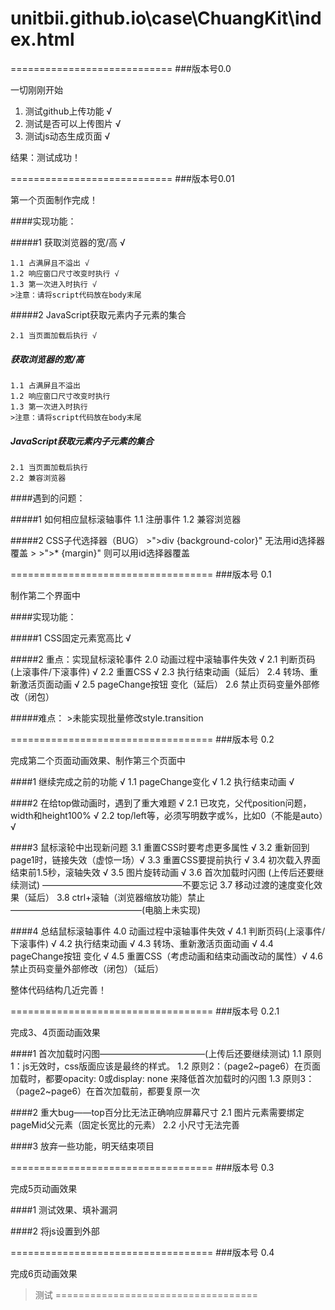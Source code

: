 # unitbii.github.io\case\ChuangKit\index.html

============================
###版本号0.0

一切刚刚开始

  1. 测试github上传功能 √
  2. 测试是否可以上传图片 √
  3. 测试js动态生成页面 √

结果：测试成功！

============================
###版本号0.01

第一个页面制作完成！

####实现功能：

#####1 获取浏览器的宽/高 √

    1.1 占满屏且不溢出 √
    1.2 响应窗口尺寸改变时执行 √
    1.3 第一次进入时执行 √
    >注意：请将script代码放在body末尾
    
#####2 JavaScript获取元素内子元素的集合

    2.1 当页面加载后执行 √

##### 获取浏览器的宽/高

    1.1 占满屏且不溢出
    1.2 响应窗口尺寸改变时执行
    1.3 第一次进入时执行
    >注意：请将script代码放在body末尾
    
##### JavaScript获取元素内子元素的集合

    2.1 当页面加载后执行
    2.2 兼容浏览器

####遇到的问题：

#####1 如何相应鼠标滚轴事件
    1.1 注册事件
    1.2 兼容浏览器

#####2 CSS子代选择器（BUG）
    >">div {background-color}" 无法用id选择器覆盖
    >
    >">* {margin}" 则可以用id选择器覆盖

===================================
###版本号 0.1

制作第二个界面中

####实现功能：

#####1 CSS固定元素宽高比 √

#####2 重点：实现鼠标滚轮事件
    2.0 动画过程中滚轴事件失效 √
    2.1 判断页码(上滚事件/下滚事件) √
    2.2 重置CSS √
    2.3 执行结束动画（延后）
    2.4 转场、重新激活页面动画 √
    2.5 pageChange按钮 变化（延后）
    2.6 禁止页码变量外部修改（闭包）

#####难点：
    >未能实现批量修改style.transition

===================================
###版本号 0.2

完成第二个页面动画效果、制作第三个页面中

####1 继续完成之前的功能 √
    1.1 pageChange变化 √
    1.2 执行结束动画 √

####2 在给top做动画时，遇到了重大难题 √
    2.1 已攻克，父代position问题，width和height100% √
    2.2 top/left等，必须写明数字或%，比如0（不能是auto）√
  
####3 鼠标滚轮中出现新问题
    3.1 重置CSS时要考虑更多属性 √
    3.2 重新回到page1时，链接失效（虚惊一场）√
    3.3 重置CSS要提前执行 √
    3.4 初次载入界面结束前1.5秒，滚轴失效 √
    3.5 图片旋转动画 √
    3.6 首次加载时闪图 (上传后还要继续测试) ————————————————不要忘记
    3.7 移动过渡的速度变化效果（延后）
    3.8 ctrl+滚轴（浏览器缩放功能）禁止 ———————————————(电脑上未实现)


####4 总结鼠标滚轴事件
    4.0 动画过程中滚轴事件失效 √
    4.1 判断页码(上滚事件/下滚事件) √
    4.2 执行结束动画 √
    4.3 转场、重新激活页面动画 √
    4.4 pageChange按钮 变化 √
    4.5 重置CSS（考虑动画和结束动画改动的属性）√
    4.6 禁止页码变量外部修改（闭包）（延后）

整体代码结构几近完善！

===================================
###版本号 0.2.1

完成3、4页面动画效果

####1 首次加载时闪图————————————(上传后还要继续测试)
    1.1 原则1：js无效时，css版面应该是最终的样式。
    1.2 原则2：（page2~page6）在页面加载时，都要opacity: 0或display: none 来降低首次加载时的闪图
    1.3 原则3：（page2~page6）在首次加载前，都要复原一次

####2 重大bug——top百分比无法正确响应屏幕尺寸
    2.1 图片元素需要绑定pageMid父元素（固定长宽比的元素）
    2.2 小尺寸无法完善

####3 放弃一些功能，明天结束项目

===================================
###版本号 0.3

完成5页动画效果

####1 测试效果、填补漏洞

####2 将js设置到外部

===================================
###版本号 0.4

完成6页动画效果

>测试
===================================